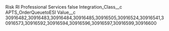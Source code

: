 <?xml version="1.0" encoding="UTF-8"?>
<CustomMetadata xmlns="http://soap.sforce.com/2006/04/metadata" xmlns:xsi="http://www.w3.org/2001/XMLSchema-instance" xmlns:xsd="http://www.w3.org/2001/XMLSchema">
    <label>Risk RI Professional Services</label>
    <protected>false</protected>
    <values>
        <field>Integration_Class__c</field>
        <value xsi:type="xsd:string">APTS_OrderQueuetoESI</value>
    </values>
    <values>
        <field>Value__c</field>
        <value xsi:type="xsd:string">30916482,30916483,30916484,30916485,30916505,30916524,30916541,30916573,30916592,30916594,30916596,30916597,30916599,30916600</value>
    </values>
</CustomMetadata>
